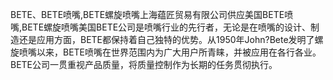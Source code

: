 BETE、BETE喷嘴,BETE螺旋喷嘴上海蕴匠贸易有限公司供应美国BETE喷嘴,BETE螺旋喷嘴美国BETE公司是喷嘴行业的先行者，无论是在喷嘴的设计、制造还是应用方面，BETE都保持着自己独特的优势。从1950年John?Bete发明了螺旋喷嘴以来，BETE喷嘴在世界范围内为广大用户所青睐，并被应用在各行各业。BETE公司一贯重视产品质量，将质量控制作为长期的任务贯彻执行。